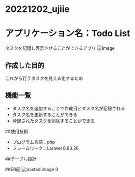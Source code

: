 # 20221202_ujiie
# アプリケーション名：Todo List
タスクを記録し表示させることができるアプリ
  ![image](https://user-images.githubusercontent.com/115600326/205173137-ab6f49e4-c593-4632-851c-cf97cd995a86.png)

## 作成した目的
これから行うタスクを見える化するため

## 機能一覧
-  タスク名を追加することで作成日とタスク名が記録される
-  タスク名を更新することができる
-  登録されたタスクを削除することができる

##使用技術
-  プログラム言語：php
-  フレームワーク：Laravel  8.83.26

##テーブル設計


##ER図
   ![pasted image 0](https://user-images.githubusercontent.com/115600326/205175040-f4830cbb-aef7-465f-b740-e83903554827.png)
